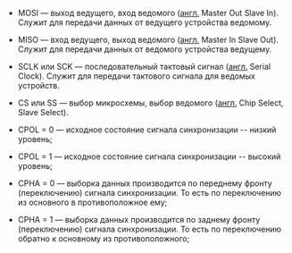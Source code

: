 - MOSI — выход ведущего, вход ведомого ([англ.](https://ru.wikipedia.org/wiki/%D0%90%D0%BD%D0%B3%D0%BB%D0%B8%D0%B9%D1%81%D0%BA%D0%B8%D0%B9_%D1%8F%D0%B7%D1%8B%D0%BA "Английский язык") Master Out Slave In). Служит для передачи данных от ведущего устройства ведомому.
- MISO — вход ведущего, выход ведомого ([англ.](https://ru.wikipedia.org/wiki/%D0%90%D0%BD%D0%B3%D0%BB%D0%B8%D0%B9%D1%81%D0%BA%D0%B8%D0%B9_%D1%8F%D0%B7%D1%8B%D0%BA "Английский язык") Master In Slave Out). Служит для передачи данных от ведомого устройства ведущему.
- SCLK или SCK — последовательный тактовый сигнал ([англ.](https://ru.wikipedia.org/wiki/%D0%90%D0%BD%D0%B3%D0%BB%D0%B8%D0%B9%D1%81%D0%BA%D0%B8%D0%B9_%D1%8F%D0%B7%D1%8B%D0%BA "Английский язык") Serial Clock). Служит для передачи тактового сигнала для ведомых устройств.
- CS или SS — выбор микросхемы, выбор ведомого ([англ.](https://ru.wikipedia.org/wiki/%D0%90%D0%BD%D0%B3%D0%BB%D0%B8%D0%B9%D1%81%D0%BA%D0%B8%D0%B9_%D1%8F%D0%B7%D1%8B%D0%BA "Английский язык") Chip Select, Slave Select).


- CPOL = 0 — исходное состояние сигнала синхронизации -- низкий уровень;
- CPOL = 1 — исходное состояние сигнала синхронизации -- высокий уровень;
- CPHA = 0 — выборка данных производится по переднему фронту (переключению) сигнала синхронизации. То есть по переключению из основного в противоположное ему;
- CPHA = 1 — выборка данных производится по заднему фронту (переключению) сигнала синхронизации. То есть по переключению обратно к основному из противоположного;